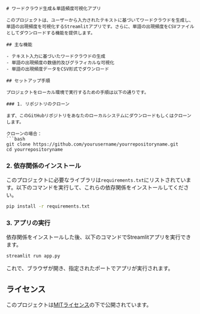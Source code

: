 ```
# ワードクラウド生成＆単語頻度可視化アプリ

このプロジェクトは、ユーザーから入力されたテキストに基づいてワードクラウドを生成し、単語の出現頻度を可視化するStreamlitアプリです。さらに、単語の出現頻度をCSVファイルとしてダウンロードする機能を提供します。

## 主な機能

- テキスト入力に基づいたワードクラウドの生成
- 単語の出現頻度の数値的及びグラフィカルな可視化
- 単語の出現頻度データをCSV形式でダウンロード

## セットアップ手順

プロジェクトをローカル環境で実行するための手順は以下の通りです。

### 1. リポジトリのクローン

まず、このGitHubリポジトリをあなたのローカルシステムにダウンロードもしくはクローンします。

クローンの場合：
```bash
git clone https://github.com/yourusername/yourrepositoryname.git
cd yourrepositoryname
```

### 2. 依存関係のインストール

このプロジェクトに必要なライブラリは`requirements.txt`にリストされています。以下のコマンドを実行して、これらの依存関係をインストールしてください。

```bash
pip install -r requirements.txt
```

### 3. アプリの実行

依存関係をインストールした後、以下のコマンドでStreamlitアプリを実行できます。

```bash
streamlit run app.py
```

これで、ブラウザが開き、指定されたポートでアプリが実行されます。

## ライセンス

このプロジェクトは[MITライセンス](LICENSE)の下で公開されています。

